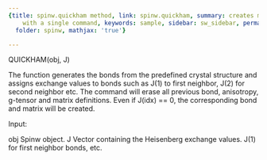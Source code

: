 ```yaml
---
{title: spinw.quickham method, link: spinw.quickham, summary: creates magnetic Hamiltonian
    with a single command, keywords: sample, sidebar: sw_sidebar, permalink: spinw_quickham.html,
  folder: spinw, mathjax: 'true'}

---
```

 
QUICKHAM(obj, J)
 
The function generates the bonds from the predefined crystal structure
and assigns exchange values to bonds such as J(1) to first neighbor, J(2)
for second neighbor etc. The command will erase all previous bond,
anisotropy, g-tensor and matrix definitions. Even if J(idx) == 0, the
corresponding bond and matrix will be created.
 
Input:
 
obj       Spinw object.
J         Vector containing the Heisenberg exchange values. J(1) for
          first neighbor bonds, etc.
 

